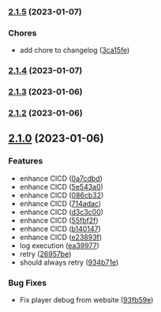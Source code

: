 

### [2.1.5](https://github.com/Fllorent0D/Top-6-v2/compare/2.1.4...2.1.5) (2023-01-07)


### Chores

* add chore to changelog ([3ca15fe](https://github.com/Fllorent0D/Top-6-v2/commit/3ca15fece47c79b66320e2bd28ffa4db49b206fa))

### [2.1.4](https://github.com/Fllorent0D/Top-6-v2/compare/2.1.3...2.1.4) (2023-01-07)

### [2.1.3](https://github.com/Fllorent0D/Top-6-v2/compare/2.1.2...2.1.3) (2023-01-06)

### [2.1.2](https://github.com/Fllorent0D/Top-6-v2/compare/2.1.0...2.1.2) (2023-01-06)

## [2.1.0](https://github.com/Fllorent0D/Top-6-v2/compare/0.0.0...2.1.0) (2023-01-06)


### Features

* enhance CICD ([0a7cdbd](https://github.com/Fllorent0D/Top-6-v2/commit/0a7cdbdad8d0f42cfaf472b9197613f87be3bfed))
* enhance CICD ([5e543a0](https://github.com/Fllorent0D/Top-6-v2/commit/5e543a065ca64ea71e6056993aa334deada86578))
* enhance CICD ([086cb32](https://github.com/Fllorent0D/Top-6-v2/commit/086cb322e67a47291a163c1d3bc613b14744fbc8))
* enhance CICD ([714adac](https://github.com/Fllorent0D/Top-6-v2/commit/714adaca1ee23cd75c50a6795f362965a43c4b11))
* enhance CICD ([d3c3c00](https://github.com/Fllorent0D/Top-6-v2/commit/d3c3c00050a02876f80e4b4051831c060c79f27a))
* enhance CICD ([55fbf2f](https://github.com/Fllorent0D/Top-6-v2/commit/55fbf2f4f56454ad3e9a1a88b7c0066116b45fd7))
* enhance CICD ([b140147](https://github.com/Fllorent0D/Top-6-v2/commit/b140147dda9922bf135024429eb0b924b3e6439e))
* enhance CICD ([e23893f](https://github.com/Fllorent0D/Top-6-v2/commit/e23893f38eb96597d9f11941ad2ec96ae47eebc1))
* log execution ([ea39977](https://github.com/Fllorent0D/Top-6-v2/commit/ea399773b9f9601f43957afba1ebf4472a285f4e))
* retry ([26957be](https://github.com/Fllorent0D/Top-6-v2/commit/26957bea4669a58aeff9312fddb10eaef02d05ba))
* should always retry ([934b71e](https://github.com/Fllorent0D/Top-6-v2/commit/934b71e53abeb3f4761ec0ae10733a8f2f5ee664))


### Bug Fixes

* Fix player debug from website ([93fb59e](https://github.com/Fllorent0D/Top-6-v2/commit/93fb59ee58f354cde7e4c76a662a5cc4d22f20da))